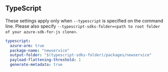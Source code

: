 ## TypeScript

These settings apply only when `--typescript` is specified on the command line.
Please also specify `--typescript-sdks-folder=<path to root folder of your azure-sdk-for-js clone>`.

```yaml $(typescript)
typescript:
  azure-arm: true
  package-name: "newservice"
  output-folder: "$(typescript-sdks-folder)/packages/newservice"
  payload-flattening-threshold: 1
  generate-metadata: true
```
